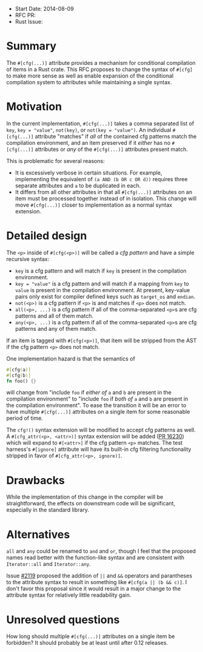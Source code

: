 - Start Date: 2014-08-09
- RFC PR:
- Rust Issue:

# Summary

The `#[cfg(...)]` attribute provides a mechanism for conditional compilation of
items in a Rust crate. This RFC proposes to change the syntax of `#[cfg]` to
make more sense as well as enable expansion of the conditional compilation
system to attributes while maintaining a single syntax.

# Motivation

In the current implementation, `#[cfg(...)]` takes a comma separated list of
`key`, `key = "value"`, `not(key)`, or `not(key = "value")`. An individual
`#[cfg(...)]` attribute "matches" if *all* of the contained cfg patterns match
the compilation environment, and an item preserved if it *either* has no
`#[cfg(...)]` attributes or *any* of the `#[cfg(...)]` attributes present
match.

This is problematic for several reasons:

* It is excessively verbose in certain situations. For example, implementing
    the equivalent of `(a AND (b OR c OR d))` requires three separate
    attributes and `a` to be duplicated in each.
* It differs from all other attributes in that all `#[cfg(...)]` attributes on
    an item must be processed together instead of in isolation. This change
    will move `#[cfg(...)]` closer to implementation as a normal syntax
    extension.

# Detailed design

The `<p>` inside of `#[cfg(<p>)]` will be called a *cfg pattern* and have a
simple recursive syntax:

* `key` is a cfg pattern and will match if `key` is present in the
    compilation environment.
* `key = "value"` is a cfg pattern and will match if a mapping from `key`
    to `value` is present in the compilation environment. At present, key-value
    pairs only exist for compiler defined keys such as `target_os` and
    `endian`.
* `not(<p>)` is a cfg pattern if `<p>` is and matches if `<p>` does not match.
* `all(<p>, ...)` is a cfg pattern if all of the comma-separated `<p>`s are cfg
    patterns and all of them match.
* `any(<p>, ...)` is a cfg pattern if all of the comma-separated `<p>`s are cfg
    patterns and any of them match.

If an item is tagged with `#[cfg(<p>)]`, that item will be stripped from the
AST if the cfg pattern `<p>` does not match.

One implementation hazard is that the semantics of
```rust
#[cfg(a)]
#[cfg(b)]
fn foo() {}
```
will change from "include `foo` if *either of* `a` and `b` are present in the
compilation environment" to "include `foo` if *both of* `a` and `b` are present
in the compilation environment". To ease the transition it will be an error to
have multiple `#[cfg(...)]` attributes on a single item for some reasonable
period of time.

The `cfg!()` syntax extension will be modified to accept cfg patterns as well.
A `#[cfg_attr(<p>, <attr>)]` syntax extension will be added
([PR 16230](https://github.com/rust-lang/rust/pull/16230)) which will expand to
`#[<attr>]` if the cfg pattern `<p>` matches.  The test harness's
`#[ignore]` attribute will have its built-in cfg filtering
functionality stripped in favor of `#[cfg_attr(<p>, ignore)]`.

# Drawbacks

While the implementation of this change in the compiler will be
straightforward, the effects on downstream code will be significant, especially
in the standard library.

# Alternatives

`all` and `any` could be renamed to `and` and `or`, though I feel that the
proposed names read better with the function-like syntax and are consistent
with `Iterator::all` and `Iterator::any`.

Issue [#2119](https://github.com/rust-lang/rust/issues/2119) proposed the
addition of `||` and `&&` operators and parantheses to the attribute syntax
to result in something like `#[cfg(a || (b && c)]`. I don't favor this proposal
since it would result in a major change to the attribute syntax for relatively
little readability gain.

# Unresolved questions

How long should multiple `#[cfg(...)]` attributes on a single item be
forbidden? It should probably be at least until after 0.12 releases.
